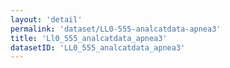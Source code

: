 ```yaml
---
layout: 'detail'
permalink: 'dataset/LL0-555-analcatdata-apnea3'
title: 'Ll0_555_analcatdata_apnea3'
datasetID: 'LL0_555_analcatdata_apnea3'
---
```

